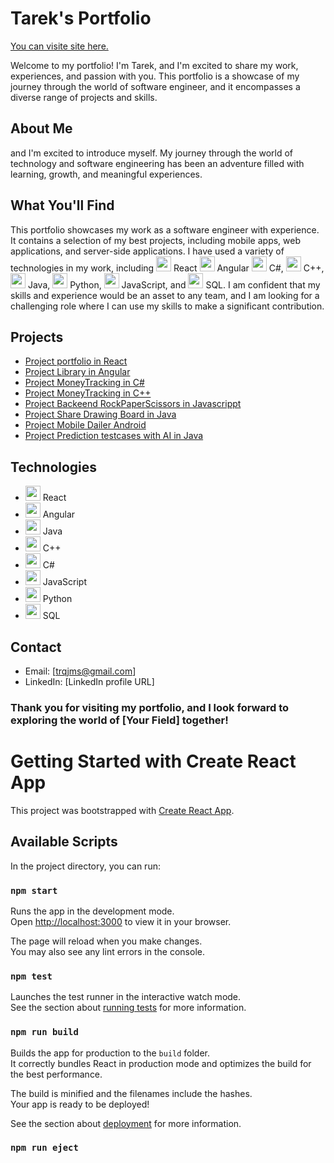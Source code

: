 # Tarek's Portfolio
[You can visite site here.](https://t-r-q.github.io/portfolio/)

Welcome to my portfolio! I'm Tarek, and I'm excited to share my work, experiences, and passion with you. This portfolio is a showcase of my journey through the world of software engineer, and it encompasses a diverse range of projects and skills.


## About Me

and I'm excited to introduce myself. My journey through the world of technology and software engineering has been an adventure filled with learning, growth, and meaningful experiences. 


## What You'll Find
This portfolio showcases my work as a software engineer with experience. It contains a selection of my best projects, including mobile apps, web applications, and server-side applications. I have used a variety of technologies in my work, including  <img src="https://img.icons8.com/ultraviolet/40/000000/react.png" width="24" /> React
 <img src="https://img.icons8.com/color/48/000000/angularjs.png" width="24" /> Angular <img src="https://img.icons8.com/color/48/000000/c-sharp-logo-2.png" width="24" /> C#, <img src="https://img.icons8.com/color/48/000000/c-plus-plus-logo.png" width="24" /> C++, <img src="https://img.icons8.com/color/48/000000/java-coffee-cup-logo.png" width="24" /> Java, <img src="https://img.icons8.com/color/48/000000/python.png" width="24" /> Python, <img src="https://img.icons8.com/color/48/000000/javascript.png" width="24" /> JavaScript, and <img src="https://img.icons8.com/color/48/000000/sql.png" width="24" /> SQL. I am confident that my skills and experience would be an asset to any team, and I am looking for a challenging role where I can use my skills to make a significant contribution.

## Projects
* [Project portfolio in React](https://github.com/t-r-q/portofolio)
* [Project Library in Angular](https://github.com/t-r-q/)
* [Project MoneyTracking in C#](https://github.com/t-r-q/MoneyTracking)
* [Project MoneyTracking in C++](https://github.com/t-r-q/CPlusPlusApp)
* [Project Backeend RockPaperScissors in Javascrippt](https://github.com/t-r-q/RockPaperScissors)
* [Project Share Drawing Board in Java](https://github.com/t-r-q/DrawWHIT_Java) 
* [Project Mobile Dailer Android](https://github.com/t-r-q/androidDailer)
* [Project Prediction testcases with AI in Java](https://github.com/t-r-q/ReadMatrixPro)


## Technologies

* <img src="https://img.icons8.com/ultraviolet/40/000000/react.png" width="24" /> React
* <img src="https://img.icons8.com/color/48/000000/angularjs.png" width="24" /> Angular
* <img src="https://img.icons8.com/color/48/000000/java-coffee-cup-logo.png" width="24" /> Java
* <img src="https://img.icons8.com/color/48/000000/c-plus-plus-logo.png" width="24" /> C++
* <img src="https://img.icons8.com/color/48/000000/c-sharp-logo-2.png" width="24" /> C#
* <img src="https://img.icons8.com/color/48/000000/javascript.png" width="24" /> JavaScript
* <img src="https://img.icons8.com/color/48/000000/python.png" width="24" /> Python
* <img src="https://img.icons8.com/color/48/000000/sql.png" width="24" /> SQL


## Contact

* Email: [trqjms@gmail.com]
* LinkedIn: [LinkedIn profile URL]



### Thank you for visiting my portfolio, and I look forward to exploring the world of [Your Field] together!






# Getting Started with Create React App

This project was bootstrapped with [Create React App](https://github.com/facebook/create-react-app).

## Available Scripts

In the project directory, you can run:

### `npm start`

Runs the app in the development mode.\
Open [http://localhost:3000](http://localhost:3000) to view it in your browser.

The page will reload when you make changes.\
You may also see any lint errors in the console.

### `npm test`

Launches the test runner in the interactive watch mode.\
See the section about [running tests](https://facebook.github.io/create-react-app/docs/running-tests) for more information.

### `npm run build`

Builds the app for production to the `build` folder.\
It correctly bundles React in production mode and optimizes the build for the best performance.

The build is minified and the filenames include the hashes.\
Your app is ready to be deployed!

See the section about [deployment](https://facebook.github.io/create-react-app/docs/deployment) for more information.

### `npm run eject`


